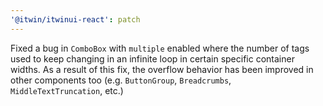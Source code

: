 ```yaml
---
'@itwin/itwinui-react': patch
---
```


Fixed a bug in `ComboBox` with `multiple` enabled where the number of tags used to keep changing in an infinite loop in certain specific container widths. As a result of this fix, the overflow behavior has been improved in other components too (e.g. `ButtonGroup`, `Breadcrumbs`, `MiddleTextTruncation`, etc.)
